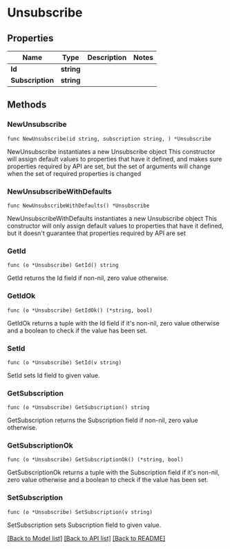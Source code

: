 # Unsubscribe

## Properties

Name | Type | Description | Notes
------------ | ------------- | ------------- | -------------
**Id** | **string** |  | 
**Subscription** | **string** |  | 

## Methods

### NewUnsubscribe

`func NewUnsubscribe(id string, subscription string, ) *Unsubscribe`

NewUnsubscribe instantiates a new Unsubscribe object
This constructor will assign default values to properties that have it defined,
and makes sure properties required by API are set, but the set of arguments
will change when the set of required properties is changed

### NewUnsubscribeWithDefaults

`func NewUnsubscribeWithDefaults() *Unsubscribe`

NewUnsubscribeWithDefaults instantiates a new Unsubscribe object
This constructor will only assign default values to properties that have it defined,
but it doesn't guarantee that properties required by API are set

### GetId

`func (o *Unsubscribe) GetId() string`

GetId returns the Id field if non-nil, zero value otherwise.

### GetIdOk

`func (o *Unsubscribe) GetIdOk() (*string, bool)`

GetIdOk returns a tuple with the Id field if it's non-nil, zero value otherwise
and a boolean to check if the value has been set.

### SetId

`func (o *Unsubscribe) SetId(v string)`

SetId sets Id field to given value.


### GetSubscription

`func (o *Unsubscribe) GetSubscription() string`

GetSubscription returns the Subscription field if non-nil, zero value otherwise.

### GetSubscriptionOk

`func (o *Unsubscribe) GetSubscriptionOk() (*string, bool)`

GetSubscriptionOk returns a tuple with the Subscription field if it's non-nil, zero value otherwise
and a boolean to check if the value has been set.

### SetSubscription

`func (o *Unsubscribe) SetSubscription(v string)`

SetSubscription sets Subscription field to given value.



[[Back to Model list]](../README.md#documentation-for-models) [[Back to API list]](../README.md#documentation-for-api-endpoints) [[Back to README]](../README.md)


